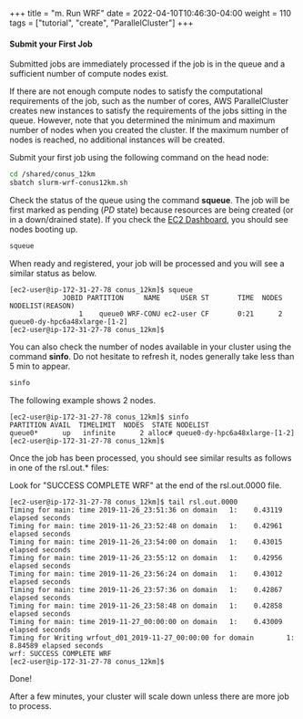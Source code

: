 +++
title = "m. Run WRF"
date = 2022-04-10T10:46:30-04:00
weight = 110
tags = ["tutorial", "create", "ParallelCluster"]
+++

#### Submit your First Job

Submitted jobs are immediately processed if the job is in the queue and a sufficient number of compute nodes exist.

If there are not enough compute nodes to satisfy the computational requirements of the job, such as the number of cores, AWS ParallelCluster creates new instances to satisfy the requirements of the jobs sitting in the queue. However, note that you determined the minimum and maximum number of nodes when you created the cluster. If the maximum number of nodes is reached, no additional instances will be created.

Submit your first job using the following command on the head node:

```bash
cd /shared/conus_12km
sbatch slurm-wrf-conus12km.sh
```

Check the status of the queue using the command **squeue**. The job will be first marked as pending (*PD* state) because resources are being created (or in a down/drained state). If you check the [EC2 Dashboard](https://console.aws.amazon.com/ec2), you should see nodes booting up.

```bash
squeue
```
When ready and registered, your job will be processed and you will see a similar status as below.
```console
[ec2-user@ip-172-31-27-78 conus_12km]$ squeue
             JOBID PARTITION     NAME     USER ST       TIME  NODES NODELIST(REASON)
                 1    queue0 WRF-CONU ec2-user CF       0:21      2 queue0-dy-hpc6a48xlarge-[1-2]
[ec2-user@ip-172-31-27-78 conus_12km]$
```

You can also check the number of nodes available in your cluster using the command **sinfo**. Do not hesitate to refresh it, nodes generally take less than 5 min to appear.

```bash
sinfo
```
 The following example shows 2 nodes.
```console
[ec2-user@ip-172-31-27-78 conus_12km]$ sinfo
PARTITION AVAIL  TIMELIMIT  NODES  STATE NODELIST
queue0*      up   infinite      2 alloc# queue0-dy-hpc6a48xlarge-[1-2]
[ec2-user@ip-172-31-27-78 conus_12km]$
```

Once the job has been processed, you should see similar results as follows in one of the rsl.out.* files:

Look for "SUCCESS COMPLETE WRF" at the end of the rsl.out.0000 file.

```console
[ec2-user@ip-172-31-27-78 conus_12km]$ tail rsl.out.0000
Timing for main: time 2019-11-26_23:51:36 on domain   1:    0.43119 elapsed seconds
Timing for main: time 2019-11-26_23:52:48 on domain   1:    0.42961 elapsed seconds
Timing for main: time 2019-11-26_23:54:00 on domain   1:    0.43015 elapsed seconds
Timing for main: time 2019-11-26_23:55:12 on domain   1:    0.42956 elapsed seconds
Timing for main: time 2019-11-26_23:56:24 on domain   1:    0.43012 elapsed seconds
Timing for main: time 2019-11-26_23:57:36 on domain   1:    0.42867 elapsed seconds
Timing for main: time 2019-11-26_23:58:48 on domain   1:    0.42858 elapsed seconds
Timing for main: time 2019-11-27_00:00:00 on domain   1:    0.43009 elapsed seconds
Timing for Writing wrfout_d01_2019-11-27_00:00:00 for domain        1:    8.84589 elapsed seconds
wrf: SUCCESS COMPLETE WRF
[ec2-user@ip-172-31-27-78 conus_12km]$
```


Done!

After a few minutes, your cluster will scale down unless there are more job to process.
